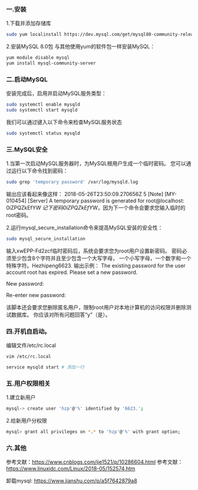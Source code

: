### 一.安装

1.下载并添加存储库

```bash
sudo yum localinstall https://dev.mysql.com/get/mysql80-community-release-el7-1.noarch.rpm
```

2.安装MySQL 8.0包
与其他使用yum的软件包一样安装MySQL：

```bash
yum module disable mysql
yum install mysql-community-server
```

### 二.启动MySQL

安装完成后，启用并启动MySQL服务类型：

```bash
sudo systemctl enable mysqld
sudo systemctl start mysqld
```

我们可以通过键入以下命令来检查MySQL服务状态

```bash
sudo systemctl status mysqld
```

### 三.MySQL安全

1.当第一次启动MySQL服务器时，为MySQL根用户生成一个临时密码。 您可以通过运行以下命令找到密码：

```bash
sudo grep 'temporary password' /var/log/mysqld.log
```

输出应该看起来像这样：
2018-05-26T23:50:09.270656Z 5 [Note] [MY-010454] [Server] A temporary password is generated for root@localhost: 0iZPQZkEfY*W
记下密码0iZPQZkEfY*W，因为下一个命令会要求您输入临时的root密码。

2.运行mysql_secure_installation命令来提高MySQL安装的安全性：

```bash
sudo mysql_secure_installation
```

输入xwEPP-Fd2zcf临时密码后，系统会要求您为root用户设置新密码。 密码必须至少包含8个字符并且至少包含一个大写字母，
一个小写字母，一个数字和一个特殊字符。Hezhipeng6623.
输出示例：
The existing password for the user account root has expired. Please set a new password.

New password:

Re-enter new password:

该脚本还会要求您删除匿名用户，限制root用户对本地计算机的访问权限并删除测试数据库。 你应该对所有问题回答“y”（是）。

### 四.开机自启动。

编辑文件/etc/rc.local

```bash
vim /etc/rc.local
```

```bash
service mysqld start # 添加一行
```

### 五.用户权限相关

1.建立新用户

```bash
mysql-> create user 'hzp'@'%' identified by '6623.';
```

2.给新用户分权限

```bash
mysql> grant all privileges on *.* to 'hzp'@'%' with grant option;
```

### 六.其他

参考文献：https://www.cnblogs.com/jie1521/p/10286604.html
参考文献：https://www.linuxidc.com/Linux/2018-05/152574.htm

卸载mysql:
https://www.jianshu.com/p/a5f7642879a8